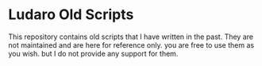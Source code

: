 # Ludaro Old Scripts

This repository contains old scripts that I have written in the past. They are not maintained and are here for reference only. you are free to use them as you wish. but I do not provide any support for them.
